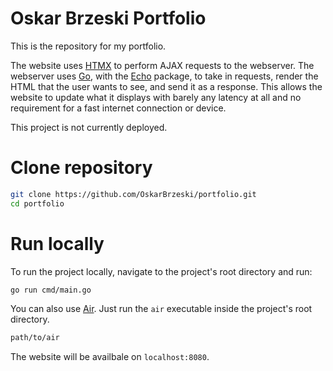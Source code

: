 # Oskar Brzeski Portfolio

This is the repository for my portfolio.

The website uses [HTMX](https://htmx.org/) to perform AJAX requests to the
webserver. The webserver uses [Go](https://go.dev/), with the
[Echo](https://echo.labstack.com/) package, to take in requests, render the
HTML that the user wants to see, and send it as a response. This allows the
website to update what it displays with barely any latency at all and no
requirement for a fast internet connection or device.

This project is not currently deployed.

# Clone repository

```bash
git clone https://github.com/OskarBrzeski/portfolio.git
cd portfolio
```

# Run locally

To run the project locally, navigate to the project's root directory and run:
```bash
go run cmd/main.go
```
You can also use [Air](https://github.com/air-verse/air). Just run the `air`
executable inside the project's root directory.
```bash
path/to/air
```
The website will be availbale on `localhost:8080`.
